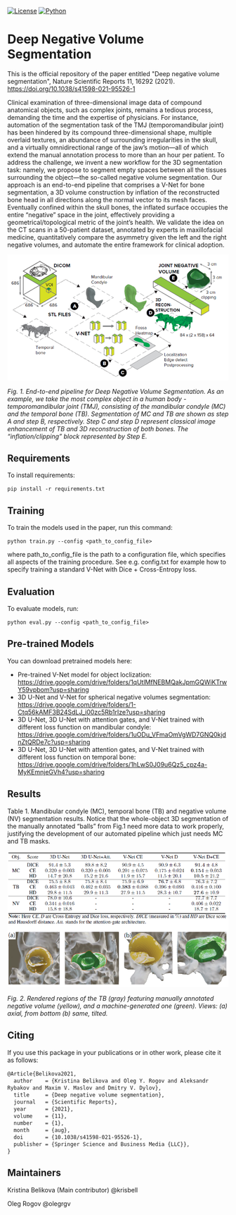 [![License](https://img.shields.io/github/license/analysiscenter/pydens.svg)](https://www.apache.org/licenses/LICENSE-2.0)
[![Python](https://img.shields.io/badge/python-3.6-blue.svg)](https://python.org)
# Deep Negative Volume Segmentation
This is the official repository of the paper entitled "Deep negative volume segmentation", Nature Scientific Reports 11, 16292 (2021). https://doi.org/10.1038/s41598-021-95526-1

Clinical examination of three-dimensional image data of compound anatomical objects, such as complex joints, remains a tedious process, demanding the time and the expertise of physicians. For instance, automation of the segmentation task of the TMJ (temporomandibular joint) has been hindered by its compound three-dimensional shape, multiple overlaid textures, an abundance of surrounding irregularities in the skull, and a virtually omnidirectional range of the jaw’s motion—all of which extend the manual annotation process to more than an hour per patient. To address the challenge, we invent a new workflow for the 3D segmentation task: namely, we propose to segment empty spaces between all the tissues surrounding the object—the so-called negative volume segmentation. Our approach is an end-to-end pipeline that comprises a V-Net for bone segmentation, a 3D volume construction by inflation of the reconstructed bone head in all directions along the normal vector to its mesh faces. Eventually confined within the skull bones, the inflated surface occupies the entire “negative” space in the joint, effectively providing a geometrical/topological metric of the joint’s health. We validate the idea on the CT scans in a 50-patient dataset, annotated by experts in maxillofacial medicine, quantitatively compare the asymmetry given the left and the right negative volumes, and automate the entire framework for clinical adoption.

<p align="center">
<img src="./img/pipeline.PNG" alt>

</p>
<p >
<em>Fig. 1. End-to-end pipeline for Deep Negative Volume Segmentation. As an example, we take the most complex object in a human body - temporomandibular joint (TMJ), consisting of the mandibular condyle (MC) and the temporal bone (TB).
Segmentation of MC and TB are shown as step A and step B, respectively. Step C and step D represent classical image
enhancement of TB and 3D reconstruction of both bones. The “inflation/clipping” block represented by Step E.</em>
</p>

## Requirements

To install requirements:

```setup
pip install -r requirements.txt
```
## Training

To train the models used in the paper, run this command:

```train
python train.py --config <path_to_config_file>
```

where path_to_config_file is the path to a configuration file, which specifies all aspects of the training procedure.
See e.g. config.txt for example how to specify training a standard V-Net with Dice + Cross-Entropy loss.

## Evaluation

To evaluate models, run:

```eval
python eval.py --config <path_to_config_file>
```

## Pre-trained Models

You can download pretrained models here:
- Pre-trained V-Net model for object loclization: https://drive.google.com/drive/folders/1qUtlMfNEBMQakJpmGQWiKTrwY59vpbom?usp=sharing
- 3D U-Net and V-Net for spherical negative volumes segmentation: https://drive.google.com/drive/folders/1-Ctq56kAMF3B24SdLJ_i00zc5Rb1rIze?usp=sharing 
- 3D U-Net, 3D U-Net with attention gates, and V-Net trained with different loss function on mandibular condyle: https://drive.google.com/drive/folders/1uODu_VFmaOmVgWD7GNQ0kjdnZtQRDe7c?usp=sharing
- 3D U-Net, 3D U-Net with attention gates, and V-Net trained with different loss function on temporal bone: https://drive.google.com/drive/folders/1hLwS0J09u6Qz5_cpz4a-MyKEmnjeGVh4?usp=sharing

## Results

Table 1. Mandibular condyle (MC), temporal bone (TB) and negative volume (NV) segmentation
results. Notice that the whole-object 3D segmentation of the manually annotated “balls” from Fig.1
need more data to work properly, justifying the development of our automated pipeline which just
needs MC and TB masks.

<p align="center">
<img src="./img/results.PNG" alt>

</p>
<p >
<em>Fig. 2. Rendered regions of the TB (gray) featuring manually annotated negative volume (yellow),
and a machine-generated one (green). Views: (a) axial, from bottom (b) same, tilted.</em>
</p>
  
## Citing
If you use this package in your publications or in other work, please cite it as follows:
```
@Article{Belikova2021,
  author    = {Kristina Belikova and Oleg Y. Rogov and Aleksandr Rybakov and Maxim V. Maslov and Dmitry V. Dylov},
  title     = {Deep negative volume segmentation},
  journal   = {Scientific Reports},
  year      = {2021},
  volume    = {11},
  number    = {1},
  month     = {aug},
  doi       = {10.1038/s41598-021-95526-1},
  publisher = {Springer Science and Business Media {LLC}},
}
```
## Maintainers
Kristina Belikova (Main contributor) @krisbell

Oleg Rogov @olegrgv
